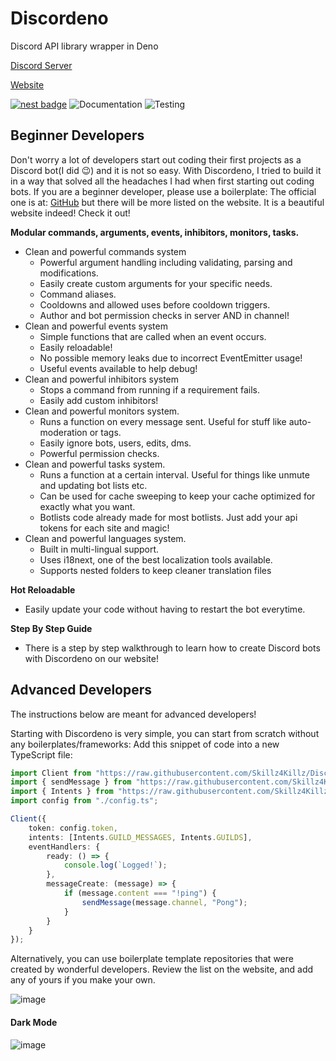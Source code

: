 # Discordeno

Discord API library wrapper in Deno

[Discord Server](https://discord.gg/J4NqJ72)

[Website](https://discordeno.netlify.app)

[![nest badge](https://nest.land/badge-large.svg)](https://nest.land/package/your-package)
![Documentation](https://github.com/Skillz4Killz/Discordeno/workflows/Documentation/badge.svg)
![Testing](https://github.com/Skillz4Killz/Discordeno/workflows/Testing/Linting/badge.svg)

## Beginner Developers

Don't worry a lot of developers start out coding their first projects as a Discord bot(I did 😉) and it is not so easy. With Discordeno, I tried to build it in a way that solved all the headaches I had when first starting out coding bots. If you are a beginner developer, please use a boilerplate: The official one is at: [GitHub](https://github.com/Skillz4Killz/Discordeno-bot-template) but there will be more listed on the website. It is a beautiful website indeed! Check it out!

**Modular commands, arguments, events, inhibitors, monitors, tasks.**

- Clean and powerful commands system
  - Powerful argument handling including validating, parsing and modifications.
  - Easily create custom arguments for your specific needs.
  - Command aliases.
  - Cooldowns and allowed uses before cooldown triggers.
  - Author and bot permission checks in server AND in channel!
- Clean and powerful events system
  - Simple functions that are called when an event occurs.
  - Easily reloadable!
  - No possible memory leaks due to incorrect EventEmitter usage!
  - Useful events available to help debug!
- Clean and powerful inhibitors system
  - Stops a command from running if a requirement fails.
  - Easily add custom inhibitors!
- Clean and powerful monitors system.
  - Runs a function on every message sent. Useful for stuff like auto-moderation or tags.
  - Easily ignore bots, users, edits, dms.
  - Powerful permission checks.
- Clean and powerful tasks system.
  - Runs a function at a certain interval. Useful for things like unmute and updating bot lists etc.
  - Can be used for cache sweeping to keep your cache optimized for exactly what you want.
  - Botlists code already made for most botlists. Just add your api tokens for each site and magic!
- Clean and powerful languages system.
  - Built in multi-lingual support.
  - Uses i18next, one of the best localization tools available.
  - Supports nested folders to keep cleaner translation files

**Hot Reloadable**
  - Easily update your code without having to restart the bot everytime.

**Step By Step Guide**
  - There is a step by step walkthrough to learn how to create Discord bots with Discordeno on our website!

## Advanced Developers
The instructions below are meant for advanced developers!

Starting with Discordeno is very simple, you can start from scratch without any boilerplates/frameworks: Add this snippet of code into a new TypeScript file:

```typescript
import Client from "https://raw.githubusercontent.com/Skillz4Killz/Discordeno/v7/src/module/client.ts";
import { sendMessage } from "https://raw.githubusercontent.com/Skillz4Killz/Discordeno/v7/src/handlers/channel.ts";
import { Intents } from "https://raw.githubusercontent.com/Skillz4Killz/Discordeno/v7/src/types/options.ts";
import config from "./config.ts";

Client({
    token: config.token,
    intents: [Intents.GUILD_MESSAGES, Intents.GUILDS],
    eventHandlers: {
        ready: () => {
            console.log(`Logged!`);
        },
        messageCreate: (message) => {
            if (message.content === "!ping") {
                sendMessage(message.channel, "Pong");
            }
        }
    }
});
```

Alternatively, you can use boilerplate template repositories that were created by wonderful developers. Review the list on the website, and add any of yours if you make your own.

![image](https://i.imgur.com/z1BfUnt.png)

#### Dark Mode

![image](https://i.imgur.com/Vr2Bebr.png)
